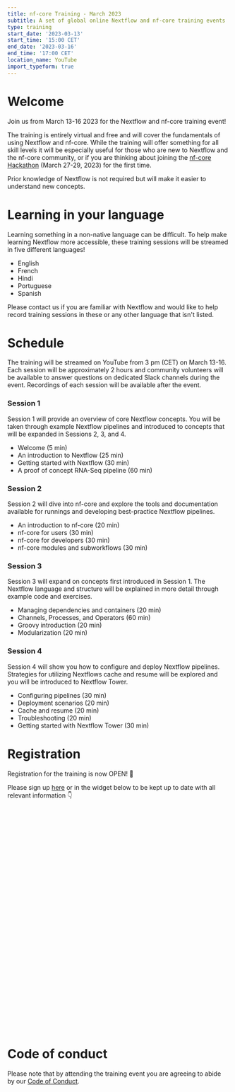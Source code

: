 ```yaml
---
title: nf-core Training - March 2023
subtitle: A set of global online Nextflow and nf-core training events
type: training
start_date: '2023-03-13'
start_time: '15:00 CET'
end_date: '2023-03-16'
end_time: '17:00 CET'
location_name: YouTube
import_typeform: true
---
```


# Welcome

Join us from March 13-16 2023 for the Nextflow and nf-core training event!

The training is entirely virtual and free and will cover the fundamentals of using Nextflow and nf-core.
While the training will offer something for all skill levels it will be especially useful for those who are new to Nextflow and the nf-core community, or if you are thinking about joining the [nf-core Hackathon](https://nf-co.re/events/2023/hackathon-march-2023) (March 27-29, 2023) for the first time.

Prior knowledge of Nextflow is not required but will make it easier to understand new concepts.

# Learning in your language

Learning something in a non-native language can be difficult. To help make learning Nextflow more accessible, these training sessions will be streamed in five different languages!

- English
- French
- Hindi
- Portuguese
- Spanish

Please contact us if you are familiar with Nextflow and would like to help record training sessions in these or any other language that isn't listed.

# Schedule

The training will be streamed on YouTube from 3 pm (CET) on March 13-16. Each session will be approximately 2 hours and community volunteers will be available to answer questions on dedicated Slack channels during the event. Recordings of each session will be available after the event.

### Session 1

Session 1 will provide an overview of core Nextflow concepts. You will be taken through example Nextflow pipelines and introduced to concepts that will be expanded in Sessions 2, 3, and 4.

- Welcome (5 min)
- An introduction to Nextflow (25 min)
- Getting started with Nextflow (30 min)
- A proof of concept RNA-Seq pipeline (60 min)

### Session 2

Session 2 will dive into nf-core and explore the tools and documentation available for runnings and developing best-practice Nextflow pipelines.

- An introduction to nf-core (20 min)
- nf-core for users (30 min)
- nf-core for developers (30 min)
- nf-core modules and subworkflows (30 min)

### Session 3

Session 3 will expand on concepts first introduced in Session 1. The Nextflow language and structure will be explained in more detail through example code and exercises.

- Managing dependencies and containers (20 min)
- Channels, Processes, and Operators (60 min)
- Groovy introduction (20 min)
- Modularization (20 min)

### Session 4

Session 4 will show you how to configure and deploy Nextflow pipelines. Strategies for utilizing Nextflows cache and resume will be explored and you will be introduced to Nextflow Tower.

- Configuring pipelines (30 min)
- Deployment scenarios (20 min)
- Cache and resume (20 min)
- Troubleshooting (20 min)
- Getting started with Nextflow Tower (30 min)

# Registration

Registration for the training is now OPEN! 🎉

Please sign up [here](https://seqera.typeform.com/mar2023training) or in the widget below to be kept up to date with all relevant information 👇

<div data-tf-widget="LbETv0hU" style="width:100%;height:500px;color:#FFFFFF;"></div>

# Code of conduct

Please note that by attending the training event you are agreeing to abide by our [Code of Conduct](https://nf-co.re/code_of_conduct).
